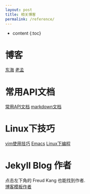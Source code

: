 ```yaml
---
layout: post
title: 相关博客
permalink: /reference/
---
```


* content
{:toc}

博客
=====================

[东海](http://www.shendonghai.com)
[老孟](http://www.mengfansong.com)

常用API文档
=====================
[常用API文档](http://tool.oschina.net/apidocs)
[markdown文档](https://www.appinn.com/markdown/basic.html)

Linux下技巧
=====================
[vim使用技巧](https://segmentfault.com/a/1190000007446170)
[Emacs](http://blog.csdn.net/redguardtoo/article/details/7222501/)
[Linux下编程](http://blog.binchen.org/)

Jekyll Blog 作者
=====================
点击左下角的 Freud Kang 也能找到作者.<br>
[博客模板作者](http://www.hifreud.com/)


